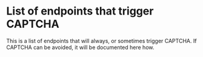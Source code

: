 # List of endpoints that trigger CAPTCHA

This is a list of endpoints that will always, or sometimes trigger CAPTCHA. If CAPTCHA can be avoided, it will be documented here how.
